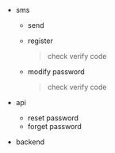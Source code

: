 - sms
    - send
    - register
    
        > check verify code
        
    - modify password
    
        > check verify code
- api
    - reset password
    - forget password

- backend